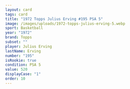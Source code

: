 ```yaml
---
layout: card
tags: card
title: "1972 Topps Julius Erving #195 PSA 5"
image: /images/uploads/1972-topps-julius-erving-5.webp
sport: Basketball
year: "1972"
brand: Topps
subset: ""
player: Julius Erving
lastName: Erving
number: "195"
isRookie: true
condition: PSA 5
value: 520
displayCase: "1"
order: 10
---
```

